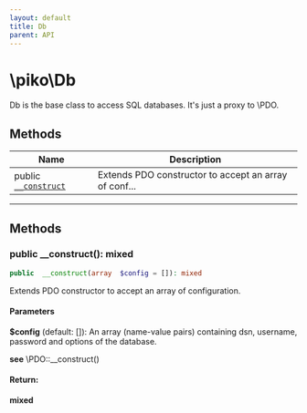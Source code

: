 ```yaml
---
layout: default
title: Db
parent: API
---
```




# \piko\Db

Db is the base class to access SQL databases. It's just a proxy to \PDO.










## Methods

| Name | Description |
|------|-------------|
| public [`__construct`](#method___construct) | Extends PDO constructor to accept an array of conf... |


-----



## Methods




<a name="method___construct"></a>
### public __construct(): mixed

```php
public  __construct(array  $config = []): mixed
```

Extends PDO constructor to accept an array of configuration.



#### Parameters
**$config**  (default: []):
An array (name-value pairs) containing
dsn, username, password and options of the database.




**see**  \PDO::__construct()



#### Return:
**mixed**


